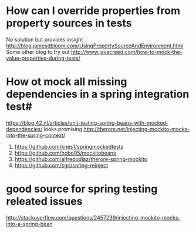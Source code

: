 # How can I override properties from property sources in tests #

No solution but provides insight http://blog.jamesdbloom.com/UsingPropertySourceAndEnvironment.html
Some other blog to try out http://www.javacreed.com/how-to-mock-the-value-properties-during-tests/

# How ot mock all missing dependencies in a spring integration test#
https://blog.42.nl/articles/unit-testing-spring-beans-with-mocked-dependencies/
looks promising http://therore.net/injecting-mockito-mocks-into-the-spring-context/
1. https://github.com/knes1/springmockedtests
1. https://github.com/hobo05/mockitobeans
1. https://github.com/alfredodiaz/therore-spring-mockito
1. https://github.com/sgri/spring-reinject



# good source for spring testing releated issues #
http://stackoverflow.com/questions/2457239/injecting-mockito-mocks-into-a-spring-bean
